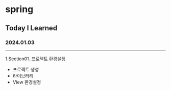 # spring
Today I Learned
---
### 2024.01.03
****
1.Section01. 프로젝트 환경설정
  * 프로젝트 생성
  * 라이브러리
  * View 환경설정
